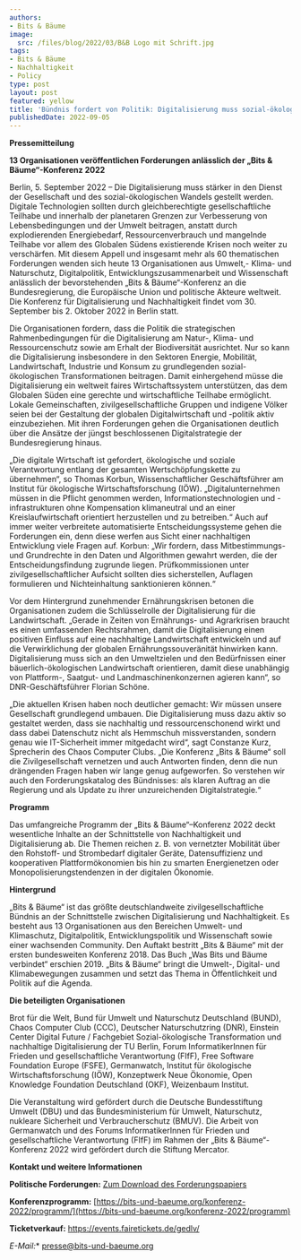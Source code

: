 ```yaml
---
authors:
- Bits & Bäume
image:
  src: /files/blog/2022/03/B&B Logo mit Schrift.jpg
tags:
- Bits & Bäume
- Nachhaltigkeit
- Policy
type: post
layout: post
featured: yellow
title: 'Bündnis fordert von Politik: Digitalisierung muss sozial-ökologischem Wandel dienen'
publishedDate: 2022-09-05
---
```


**Pressemitteilung**

**13 Organisationen veröffentlichen Forderungen anlässlich der „Bits & Bäume“-Konferenz 2022**

Berlin, 5. September 2022 – Die Digitalisierung muss stärker in den Dienst der Gesellschaft und des sozial-ökologischen Wandels gestellt werden. Digitale Technologien sollten durch gleichberechtigte gesellschaftliche Teilhabe und innerhalb der planetaren Grenzen zur Verbesserung von Lebensbedingungen und der Umwelt beitragen, anstatt durch explodierenden Energiebedarf, Ressourcenverbrauch und mangelnde Teilhabe vor allem des Globalen Südens existierende Krisen noch weiter zu verschärfen. Mit diesem Appell und insgesamt mehr als 60 thematischen Forderungen wenden sich heute 13 Organisationen aus Umwelt,- Klima- und Naturschutz, Digitalpolitik, Entwicklungszusammenarbeit und Wissenschaft anlässlich der bevorstehenden „Bits & Bäume“-Konferenz an die Bundesregierung, die Europäische Union und politische Akteure weltweit. Die Konferenz für Digitalisierung und Nachhaltigkeit findet vom 30. September bis 2. Oktober 2022 in Berlin statt.

Die Organisationen fordern, dass die Politik die strategischen Rahmenbedingungen für die Digitalisierung am Natur-, Klima- und Ressourcenschutz sowie am Erhalt der Biodiversität ausrichtet. Nur so kann die Digitalisierung insbesondere in den Sektoren Energie, Mobilität, Landwirtschaft, Industrie und Konsum zu grundlegenden sozial-ökologischen Transformationen beitragen. Damit einhergehend müsse die Digitalisierung ein weltweit faires Wirtschaftssystem unterstützen, das dem Globalen Süden eine gerechte und wirtschaftliche Teilhabe ermöglicht. Lokale Gemeinschaften, zivilgesellschaftliche Gruppen und indigene Völker seien bei der Gestaltung der globalen Digitalwirtschaft und -politik aktiv einzubeziehen. Mit ihren Forderungen gehen die Organisationen deutlich über die Ansätze der jüngst beschlossenen Digitalstrategie der Bundesregierung hinaus.  

„Die digitale Wirtschaft ist gefordert, ökologische und soziale Verantwortung entlang der gesamten Wertschöpfungskette zu übernehmen“, so Thomas Korbun, Wissenschaftlicher Geschäftsführer am Institut für ökologische Wirtschaftsforschung (IÖW). „Digitalunternehmen müssen in die Pflicht genommen werden, Informationstechnologien und -infrastrukturen ohne Kompensation klimaneutral und an einer Kreislaufwirtschaft orientiert herzustellen und zu betreiben.“ Auch auf immer weiter verbreitete automatisierte Entscheidungssysteme gehen die Forderungen ein, denn diese werfen aus Sicht einer nachhaltigen Entwicklung viele Fragen auf. Korbun: „Wir fordern, dass Mitbestimmungs- und Grundrechte in den Daten und Algorithmen gewahrt werden, die der Entscheidungsfindung zugrunde liegen. Prüfkommissionen unter zivilgesellschaftlicher Aufsicht sollten dies sicherstellen, Auflagen formulieren und Nichteinhaltung sanktionieren können.“

Vor dem Hintergrund zunehmender Ernährungskrisen betonen die Organisationen zudem die Schlüsselrolle der Digitalisierung für die Landwirtschaft. „Gerade in Zeiten von Ernährungs- und Agrarkrisen braucht es einen umfassenden Rechtsrahmen, damit die Digitalisierung einen positiven Einfluss auf eine nachhaltige Landwirtschaft entwickeln und auf die Verwirklichung der globalen Ernährungssouveränität hinwirken kann. Digitalisierung muss sich an den Umweltzielen und den Bedürfnissen einer bäuerlich-ökologischen Landwirtschaft orientieren, damit diese unabhängig von Plattform-, Saatgut- und Landmaschinenkonzernen agieren kann“, so DNR-Geschäftsführer Florian Schöne.

„Die aktuellen Krisen haben noch deutlicher gemacht: Wir müssen unsere Gesellschaft grundlegend umbauen. Die Digitalisierung muss dazu aktiv so gestaltet werden, dass sie nachhaltig und ressourcenschonend wirkt und dass dabei Datenschutz nicht als Hemmschuh missverstanden, sondern genau wie IT-Sicherheit immer mitgedacht wird“, sagt Constanze Kurz, Sprecherin des Chaos Computer Clubs. „Die Konferenz „Bits & Bäume“ soll die Zivilgesellschaft vernetzen und auch Antworten finden, denn die nun drängenden Fragen haben wir lange genug aufgeworfen. So verstehen wir auch den Forderungskatalog des Bündnisses: als klaren Auftrag an die Regierung und als Update zu ihrer unzureichenden Digitalstrategie.“

**Programm**

Das umfangreiche Programm der „Bits & Bäume“–Konferenz 2022 deckt wesentliche Inhalte an der Schnittstelle von Nachhaltigkeit und Digitalisierung ab. Die Themen reichen z. B. von vernetzter Mobilität über den Rohstoff- und Strombedarf digitaler Geräte, Datensuffizienz und kooperativen Plattformökonomien bis hin zu smarten Energienetzen oder Monopolisierungstendenzen in der digitalen Ökonomie.

**Hintergrund**

„Bits & Bäume“ ist das größte deutschlandweite zivilgesellschaftliche Bündnis an der Schnittstelle zwischen Digitalisierung und Nachhaltigkeit. Es besteht aus 13 Organisationen aus den Bereichen Umwelt- und Klimaschutz, Digitalpolitik, Entwicklungspolitik und Wissenschaft sowie einer wachsenden Community. Den Auftakt bestritt „Bits & Bäume“ mit der ersten bundesweiten Konferenz 2018. Das Buch „Was Bits und Bäume verbindet“ erschien 2019. „Bits & Bäume“ bringt die Umwelt-, Digital- und Klimabewegungen zusammen und setzt das Thema in Öffentlichkeit und Politik auf die Agenda.

**Die beteiligten Organisationen**

Brot für die Welt, Bund für Umwelt und Naturschutz Deutschland (BUND), Chaos Computer Club (CCC), Deutscher Naturschutzring (DNR), Einstein Center Digital Future / Fachgebiet Sozial-ökologische Transformation und nachhaltige Digitalisierung der TU Berlin, Forum InformatikerInnen für Frieden und gesellschaftliche Verantwortung (FIfF), Free Software Foundation Europe (FSFE), Germanwatch, Institut für ökologische Wirtschaftsforschung (IÖW), Konzeptwerk Neue Ökonomie, Open Knowledge Foundation Deutschland (OKF), Weizenbaum Institut.

Die Veranstaltung wird gefördert durch die Deutsche Bundesstiftung Umwelt (DBU) und das Bundesministerium für Umwelt, Naturschutz, nukleare Sicherheit und Verbraucherschutz (BMUV). Die Arbeit von Germanwatch und des Forums InformatikerInnen für Frieden und gesellschaftliche Verantwortung (FIfF) im Rahmen der „Bits & Bäume“-Konferenz 2022 wird gefördert durch die Stiftung Mercator.

**Kontakt und weitere Informationen**

**Politische Forderungen:** [Zum Download des Forderungspapiers](https://raw.githubusercontent.com/okfde/okfn.de/master/static/files/blog/2022/08/Bits%20%26%20B%C3%A4ume_Politische%20Forderungen_deutsch.pdf)

**Konferenzprogramm:** [https://bits-und-baeume.org/konferenz-2022/programm/](https://bits-und-baeume.org/konferenz-2022/programm)

**Ticketverkauf:** https://events.fairetickets.de/gedlv/

**E-Mail*:** presse@bits-und-baeume.org